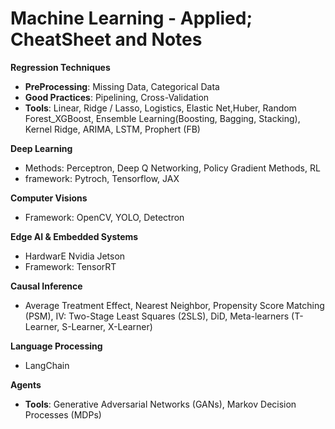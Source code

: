# Machine Learning - Applied; CheatSheet and Notes

**Regression Techniques**
- **PreProcessing**: Missing Data, Categorical Data
- **Good Practices**: Pipelining, Cross-Validation
- **Tools**: Linear, Ridge / Lasso, Logistics, Elastic Net,Huber, Random Forest_XGBoost, Ensemble Learning(Boosting, Bagging, Stacking),  Kernel Ridge, ARIMA,  LSTM, Prophert (FB)

**Deep Learning**
- Methods: Perceptron,  Deep Q Networking, Policy Gradient Methods, RL
- framework: Pytroch, Tensorflow, JAX
  
**Computer Visions**
- Framework: OpenCV, YOLO, Detectron

**Edge AI & Embedded Systems**
- HardwarE Nvidia Jetson
- Framework: TensorRT
  
**Causal Inference**
- Average Treatment Effect, Nearest Neighbor, Propensity Score Matching (PSM), IV: Two-Stage Least Squares (2SLS), DiD, Meta-learners (T-Learner, S-Learner, X-Learner)
  
**Language Processing**
- LangChain

**Agents**
- **Tools**: Generative Adversarial Networks (GANs), Markov Decision Processes (MDPs)

